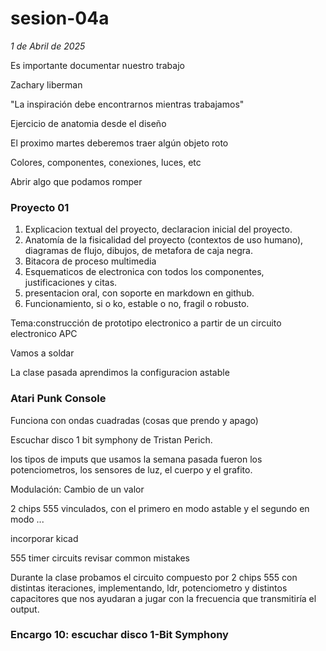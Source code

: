 # sesion-04a
*1 de Abril de 2025*

Es importante documentar nuestro trabajo

Zachary liberman

"La inspiración debe encontrarnos mientras trabajamos"

Ejercicio de anatomia desde el diseño 

El proximo martes deberemos traer algún objeto roto 

Colores, componentes, conexiones, luces, etc

Abrir algo que podamos romper

### Proyecto 01

1. Explicacion textual del proyecto, declaracion inicial del proyecto.
2. Anatomía de la fisicalidad del proyecto (contextos de uso humano), diagramas de flujo, dibujos, de metafora de caja negra.
3. Bitacora de proceso multimedia
4. Esquematicos de electronica con todos los componentes, justificaciones y citas.
5. presentacion oral, con soporte en markdown en github.
6. Funcionamiento, si o ko, estable o no, fragil o robusto.

Tema:construcción de prototipo electronico a partir de un circuito electronico APC

Vamos a soldar

La clase pasada aprendimos la configuracion astable

### Atari Punk Console

Funciona con ondas cuadradas (cosas que prendo y apago)

Escuchar disco 1 bit symphony de Tristan Perich.

los tipos de imputs que usamos la semana pasada fueron los potenciometros, los sensores de luz, el cuerpo y el grafito.

Modulación: Cambio de un valor

2 chips 555 vinculados, con el primero en modo astable y el segundo en modo ...

incorporar kicad

555 timer circuits
revisar common mistakes

Durante la clase probamos el circuito compuesto por 2 chips 555 con distintas iteraciones, implementando, ldr, potenciometro y distintos capacitores que nos ayudaran a jugar con la frecuencia que transmitiría el output.



### Encargo 10: escuchar disco 1-Bit Symphony
